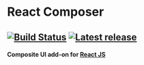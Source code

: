 # React Composer
[![Build Status](https://travis-ci.org/denis-itskovich/react-composer.svg?branch=master)](https://travis-ci.org/denis-itskovich/react-composer) 
[![Latest release](https://img.shields.io/bower/v/react-composer.svg)](https://github.com/denis-itskovich/react-composer)
---
#### Composite UI add-on for [React JS](https://facebook.github.io/react/)
